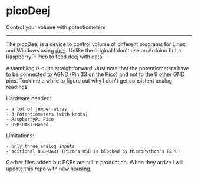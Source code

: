 # picoDeej
Control your volume with potentiometers

---

The picoDeej is a device to control volume of different programs for Linux and Windows using [deej](https://github.com/omriharel/deej).
Unlike the original I don't use an Arduino but a RaspberryPi Pico to feed deej with data.


Assambling is quite straightforward.
Just note that the potentiometers have to be connected to AGND (Pin 33 on the Pico) and not to the 9 other GND pins. Took me a while to figure out why I don't get consistent analog readings.

Hardware needed:

    - a lot of jumper-wires
    - 3 Potentiometers (with knobs)
    - RaspberryPi Pico
    - USB-UART-Board

Limitations:

    - only three analog inputs
    - aditional USB-UART (Pico's USB is blocked by MicroPython's REPL)

Gerber files added but PCBs are stil in production.
When they arrive I will update this repo with new housing.

